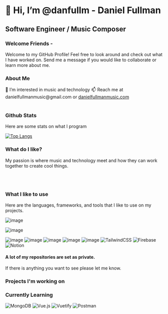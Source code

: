 <h1> 👋 Hi, I’m <b>@danfullm</b> - Daniel Fullman</h1>
<h2>Software Engineer / Music Composer </h2>
<h3>Welcome Friends -</h3>
Welcome to my GitHub Profile! Feel free to look around and check out what I have worked on. Send me a message if you would like to collaborate or learn more about me.

<h3>About Me</h3>
👀 I’m interested in music and technology
📫 Reach me at danielfullmanmusic@gmail.com or <a href="http://www.danielfullmanmusic.com">danielfullmanmusic.com</a>
<br/><br/>
<h3>Github Stats</h3>
<p>Here are some stats on what I program</p>

[![Top Langs](https://github-readme-stats.vercel.app/api/top-langs/?username=danfullm)](https://github.com/danfullm/github-readme-stats)
<h3>What do I like?</h3>
<p>My passion is where music and technology meet and how they can work together to create cool things.</p>
<br/><br/>
<h3>What I like to use</h3>
<p>Here are the languages, frameworks, and tools that I like to use on my projects.</p>

![image](https://img.shields.io/badge/React-20232A?style=for-the-badge&logo=react&logoColor=61DAFB)

![image](https://img.shields.io/badge/Tailwind_CSS-38B2AC?style=for-the-badge&logo=tailwind-css&logoColor=white)

![image](https://img.shields.io/badge/Node.js-339933?style=for-the-badge&logo=nodedotjs&logoColor=white)
![image](https://img.shields.io/badge/npm-CB3837?style=for-the-badge&logo=npm&logoColor=white)
![image](https://img.shields.io/badge/Netlify-00C7B7?style=for-the-badge&logo=netlify&logoColor=white)
![image](https://img.shields.io/badge/Stripe-626CD9?style=for-the-badge&logo=Stripe&logoColor=white)
![image](https://img.shields.io/badge/Google_chrome-4285F4?style=for-the-badge&logo=Google-chrome&logoColor=white)
![TailwindCSS](https://img.shields.io/badge/tailwindcss-%2338B2AC.svg?style=for-the-badge&logo=tailwind-css&logoColor=white)
![Firebase](https://img.shields.io/badge/firebase-%23039BE5.svg?style=for-the-badge&logo=firebase)
![Notion](https://img.shields.io/badge/Notion-%23000000.svg?style=for-the-badge&logo=notion&logoColor=white)

<h4>A lot of my repositories are set as private. </h4>
<p>If there is anything you want to see please let me know.</p>

<h3>Projects I'm working on</h3>

<h3>Currently Learning</h3>

![MongoDB](https://img.shields.io/badge/MongoDB-%234ea94b.svg?style=for-the-badge&logo=mongodb&logoColor=white)
![Vue.js](https://img.shields.io/badge/vuejs-%2335495e.svg?style=for-the-badge&logo=vuedotjs&logoColor=%234FC08D)
![Vuetify](https://img.shields.io/badge/Vuetify-1867C0?style=for-the-badge&logo=vuetify&logoColor=AEDDFF)
![Postman](https://img.shields.io/badge/Postman-FF6C37?style=for-the-badge&logo=postman&logoColor=white)



